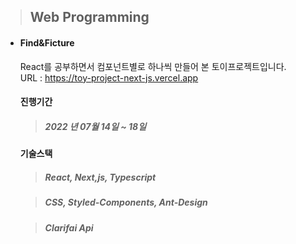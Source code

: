 > ## Web Programming

-   #### Find&Ficture
    
    React를 공부하면서 컴포넌트별로 하나씩 만들어 본 토이프로젝트입니다.   
    URL : https://toy-project-next-js.vercel.app
    
    #### 진행기간
    
    > ##### 2022 년 07월 14일 ~ 18일
    
      
    
    #### 기술스택
    
    > ##### React, Next,js, Typescript 
    
    > ##### CSS, Styled-Components, Ant-Design
    
    > ##### Clarifai Api
